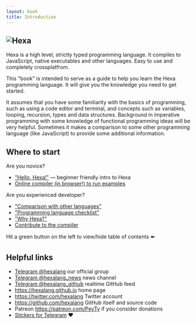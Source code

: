 ```yaml
---
layout: book
title: Introduction
---
```


<!-- rename to About this book

<!-- into Introduction group -->

<!-- Introduction -->

## ![Hexa](https://hexalang.github.io/favicon/android-icon-192x192.png)

Hexa is a high level, strictly typed programming language. It compiles to JavaScript, native executables and other languages. Easy to use and completely crossplatfrom.

This "book" is intended to serve as a guide to help you learn the Hexa programming language. It will give you the knowledge you need to get started.

It assumes that you have some familiarity with the basics of programming, such as using a code editor and terminal, and concepts such as variables, looping, recursion, types and data structures. Background in imperative programming with some knowledge of functional programming ideas will be very helpful. Sometimes it makes a comparison to some other programming language (like JavaScript) to provide some additional information.

## Where to start

Are you novice?

- ["Hello, Hexa!"](https://hexalang.github.io/book/Hello.html) — beginner friendly intro to Hexa
- [Online compiler (in browser!) to run examples](https://hexalang.github.io/try/)

Are you experienced developer?

- ["Comparison with other languages"](https://hexalang.github.io/book/Comparison.html)
- ["Programming language checklist"](https://hexalang.github.io/book/Checklist.html)
- ["Why Hexa?"](https://hexalang.github.io/book/Profit.html)
- [Contribute to the compiler](https://github.com/hexalang/hexa)

Hit a green button on the left to view/hide table of contents :arrow_left:

## Helpful links

- [Telegram @hexalang](https://t.me/hexalang) our official group
- [Telegram @hexalang_news](https://t.me/hexalang_news) news channel
- [Telegram @hexalang_github](https://t.me/hexalang_github) realtime GitHub feed
- <https://hexalang.github.io> home page
- <https://twitter.com/hexalang> Twitter account
- <https://github.com/hexalang> GitHub itself and source code
- Patreon <https://patreon.com/PeyTy> if you consider donations
- [Stickers for Telegram](https://t.me/addstickers/hexalang) :heart:
